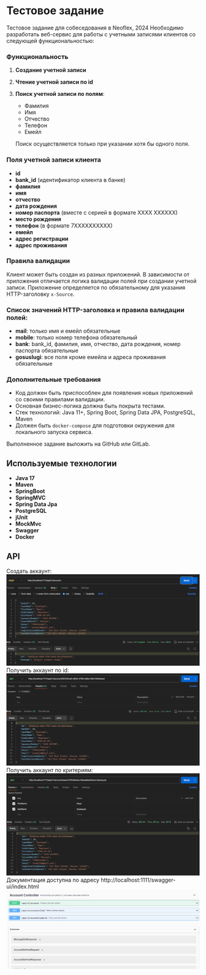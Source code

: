 # Тестовое задание 
Тестовое задание для собеседования в Neoflex, 2024
Необходимо разработать веб-сервис для работы с учетными записями клиентов со следующей функциональностью:

### Функциональность

1. **Создание учетной записи**
2. **Чтение учетной записи по id**
3. **Поиск учетной записи по полям**:
    - Фамилия
    - Имя
    - Отчество
    - Телефон
    - Емейл

   Поиск осуществляется только при указании хотя бы одного поля.

### Поля учетной записи клиента

- **id**
- **bank_id** (идентификатор клиента в банке)
- **фамилия**
- **имя**
- **отчество**
- **дата рождения**
- **номер паспорта** (вместе с серией в формате ХХХХ ХХХХХХ)
- **место рождения**
- **телефон** (в формате 7ХХХХХХХХХХ)
- **емейл**
- **адрес регистрации**
- **адрес проживания**

### Правила валидации

Клиент может быть создан из разных приложений. В зависимости от приложения отличается логика валидации полей при создании учетной записи. Приложение определяется по обязательному для указания HTTP-заголовку `x-Source`.

### Список значений HTTP-заголовка и правила валидации полей:

- **mail**: только имя и емейл обязательные
- **mobile**: только номер телефона обязательный
- **bank**: bank_id, фамилия, имя, отчество, дата рождения, номер паспорта обязательные
- **gosuslugi**: все поля кроме емейла и адреса проживания обязательные

### Дополнительные требования

- Код должен быть приспособлен для появления новых приложений со своими правилами валидации.
- Основная бизнес-логика должна быть покрыта тестами.
- Стек технологий: Java 11+, Spring Boot, Spring Data JPA, PostgreSQL, Maven
- Должен быть `docker-compose` для подготовки окружения для локального запуска сервиса.

Выполненное задание выложить на GitHub или GitLab.

## Используемые технологии
+ **Java 17** <br/>
+ **Maven** <br/>
+ **SpringBoot** <br/>
+ **SpringMVC** <br/>
+ **Spring Data Jpa** <br/>
+ **PostgreSQL** </br>
+ **jUnit** <br/>
+ **MockMvc** <br/>
+ **Swagger** <br/>
+ **Docker**
## API
Создать аккаунт: </br>
![sobesCreateAccount.png](src%2Fmain%2Fresources%2Fimages%2FsobesCreateAccount.png)
Получить аккаунт по id: </br>
![sobesGetAccountById.png](src%2Fmain%2Fresources%2Fimages%2FsobesGetAccountById.png)
Получить аккаунт по критериям: </br>
![sobesSearch.png](src%2Fmain%2Fresources%2Fimages%2FsobesSearch.png)
Документация доступна по адресу http://localhost:1111/swagger-ui/index.html </br>
![sobesSwagger.png](src%2Fmain%2Fresources%2Fimages%2FsobesSwagger.png)
